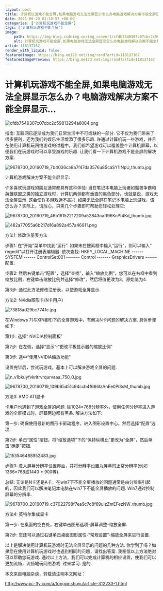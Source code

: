 ```yaml
---
layout: post
title: 计算机玩游戏不能全屏,如果电脑游戏无法全屏显示怎么办电脑游戏解决方案不能全屏显示...
date: 2021-06-20 02:10:57 +08:00
categories: ['计算机玩游戏不能全屏']
tags: ['计算机玩游戏不能全屏']
image:
    path: https://img-blog.csdnimg.cn/img_convert/cfdb7549307c07cbc2c59813294a6084.png?x-oss-process=image/resize,m_fixed,h_150
    alt: 计算机玩游戏不能全屏,如果电脑游戏无法全屏显示怎么办电脑游戏解决方案不能全屏显示...
artid: 118137167
render_with_liquid: false
featuredImage: https://bing.ee123.net/img/rand?artid=118137167
featuredImagePreview: https://bing.ee123.net/img/rand?artid=118137167
---
```


# 计算机玩游戏不能全屏,如果电脑游戏无法全屏显示怎么办？电脑游戏解决方案不能全屏显示...

![cfdb7549307c07cbc2c59813294a6084.png](https://i-blog.csdnimg.cn/blog_migrate/ac67f531623539f1932421960c0baaad.jpeg)

指南: 互联网已逐渐成为我们日常生活中不可或缺的一部分. 它不仅为我们带来了很多便利，还为我们的娱乐生活增添了很多乐趣. 许通过计算机玩一些游戏，并且在使用计算机玩网络游戏的过程中，我们都希望游戏可以覆盖整个计算机屏幕，以便我们在玩游戏时可以享受游戏的乐趣. 让我们看一下计算机游戏不是全屏的解决方案.

![9678700_20160719_7b4036ca8a7f47da3576u85caSY1INpU_thumb.jpg](https://img0.pconline.com.cn/pconline/1707/29/9678700_20160719_7b4036ca8a7f47da3576u85caSY1INpU_thumb.jpg)

计算机游戏解决方案不能全屏显示:

许多喜欢玩游戏的朋友通常都具有这种体验: 当在笔记本电脑上玩诸如魔兽争霸和英雄联盟之类的独立游戏时，计算机两侧都有垂直的黑色部分，也就是说，游戏无法全屏显示. 这会使许多游戏迷不高兴. 如果无法全屏在笔记本电脑上玩游戏，该怎么办？实际上，请放心，只需几个步骤即可帮助您轻松处理它:

![9678700_20160719_46b19152212209a52843oaR96KoPI4Kd_thumb.jpg](https://img0.pconline.com.cn/pconline/1707/29/9678700_20160719_46b19152212209a52843oaR96KoPI4Kd_thumb.jpg)

![482a77055a6b217d16a892a457a46611.png](https://i-blog.csdnimg.cn/blog_migrate/16793e88d8c95ce5560dda4c037a29e1.jpeg)

方法1: 修改注册表方法

步骤1: 在“开始”菜单中找到“运行”. 如果未在搜索框中输入“运行”，则可以输入“ regedit”以打开注册表编辑器. 依次查找: HKEY_LOCAL_MACHINE ------ SYSTEM ------ ControlSet001 ------- Control ------- GraphicsDrivers ------配置.

步骤2: 然后右键单击“配置”，选择“查找”，输入“缩放比例”，您可以在右框中看到缩放比例，右键单击缩放比例并选择“修改”，然后将值更改为3，原始值为4.

第3步: 通过此方法修改注册表，以使游戏全屏显示.

方法2: Nvidia图形卡(N卡用户)

![73818ad29bc7741e.jpg](http://image6.huangye88.com/2014/05/09/73818ad29bc7741e.jpg)

在Windows 7(与XP相同)下的全屏游戏中，有解决N卡问题的解决方案. 具体步骤如下:

第1步: 选择“ NVIDIA控制面板”

第2步: 在左侧，选择“显示”-“更改平板显示器的缩放比例”

第3步: 选中“使用NVIDIA缩放功能”

设置完毕后，尝试玩游戏，基本上可以解决游戏全屏的问题.

![n_v1bkuyfvkritrvrqurvaaa_750_0.jpg](http://pi.58cdn.com.cn/zhuanzh/n_v1bkuyfvkritrvrqurvaaa_750_0.jpg)

![9678700_20160719_109b95d51c94ccb4f686IzAnEe0Pi3sM_thumb.jpg](https://img0.pconline.com.cn/pconline/1707/29/9678700_20160719_109b95d51c94ccb4f686IzAnEe0Pi3sM_thumb.jpg)

方法3: AMD ATI显卡

卡用户也遇到了游戏全屏的问题. 除1024×768分辨率外，使用任何分辨率进入游戏的全屏模式时，屏幕两边都有黑条. 解决方法如下:

第一步: 确保使用最新的图形卡驱动程序，进入图形设置中心，然后选择“配置”选项.

第2步: 单击“属性”按钮，将“缩放选项”下的“保持纵横比”更改为“全屏”，然后单击“确定”按钮.

![153546488952483.jpg](http://www.sjz7.com/Uploads/news/201808/153546488952483.jpg)

步骤3: 进入屏幕分辨率设置界面，并将分辨率设置为屏幕的正常分辨率(例如1366×768或1440 * 900等).

总结: 无论是N卡还是A卡，在win7下不能全屏播放的问题通常是由分辨率引起的，因此我们可以解决笔记本电脑在win7下不能全屏播放的问题. Win7通过控制屏幕的分辨率.

![9678700_20160719_c37022798f7ea9c7c8f69uIzZmEFezNW_thumb.jpg](https://img0.pconline.com.cn/pconline/1707/29/9678700_20160719_c37022798f7ea9c7c8f69uIzZmEFezNW_thumb.jpg)

方法4: 英特尔集成显卡

第一步: 在桌面的空白处，右键单击图形选项-屏幕调整-缩放全屏.

第2步: 您还可以通过右键单击桌面图形属性-“常规设置”-缩放全屏来进行设置.

以上是解决使用计算机玩游戏时无法全屏显示的问题的几种方法. 你学到了吗？如果您在使用计算机玩游戏时也遇到相同的问题，请找出答案. 我相信以上方法绝对可以帮助您玩游戏. 通过以上方法，我们可以完成计算机的相应设置，使我们可以更加流畅，流畅地玩网络游戏. 过来学习. 是的.

本文来自电脑杂谈，转载请注明本文网址：

http://www.pc-fly.com/a/tongxinshuyu/article-312233-1.html
